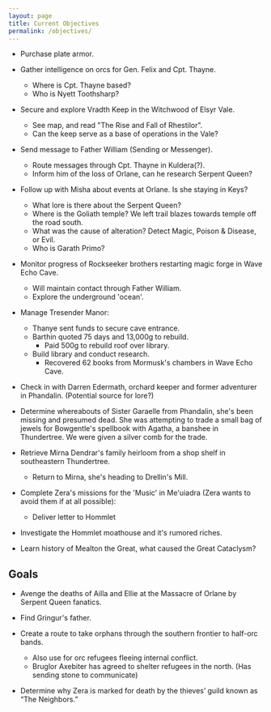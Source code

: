 ```yaml
---
layout: page
title: Current Objectives
permalink: /objectives/
---
```

- Purchase plate armor.

- Gather intelligence on orcs for Gen. Felix and Cpt. Thayne.
  - Where is Cpt. Thayne based?
  - Who is Nyett Toothsharp?

- Secure and explore Vradth Keep in the Witchwood of Elsyr Vale.
  - See map, and read "The Rise and Fall of Rhestilor".
  - Can the keep serve as a base of operations in the Vale?

- Send message to Father William (Sending or Messenger).
  - Route messages through Cpt. Thayne in Kuldera(?).
  - Inform him of the loss of Orlane, can he research Serpent Queen?

- Follow up with Misha about events at Orlane. Is she staying in Keys?
  - What lore is there about the Serpent Queen?
  - Where is the Goliath temple? We left trail blazes towards temple off the road south.
  - What was the cause of alteration? Detect Magic, Poison & Disease, or Evil.
  - Who is Garath Primo?

- Monitor progress of Rockseeker brothers restarting magic forge in Wave Echo Cave.
  - Will maintain contact through Father William.
  - Explore the underground 'ocean'.

- Manage Tresender Manor: 
  - Thanye sent funds to secure cave entrance.
  - Barthin quoted 75 days and 13,000g to rebuild.
    - Paid 500g to rebuild roof over library.
  - Build library and conduct research.
    - Recovered 62 books from Mormusk's chambers in Wave Echo Cave.

- Check in with Darren Edermath, orchard keeper and former adventurer in Phandalin. (Potential source for lore?)

- Determine whereabouts of Sister Garaelle from Phandalin, she's been missing and presumed dead. She was attempting to trade a small bag of jewels for Bowgentle's spellbook with Agatha, a banshee in Thundertree. We were given a silver comb for the trade.

- Retrieve Mirna Dendrar's family heirloom from a shop shelf in southeastern Thundertree. 
  - Return to Mirna, she's heading to Drellin's Mill.

- Complete Zera's missions for the 'Music' in Me'uiadra (Zera wants to avoid them if at all possible):
  - Deliver letter to Hommlet

- Investigate the Hommlet moathouse and it's rumored riches.

- Learn history of Mealton the Great, what caused the Great Cataclysm?

## Goals

- Avenge the deaths of Ailla and Ellie at the Massacre of Orlane by Serpent Queen fanatics.

- Find Gringur's father.

- Create a route to take orphans through the southern frontier to half-orc bands.
  - Also use for orc refugees fleeing internal conflict.
  - Bruglor Axebiter has agreed to shelter refugees in the north. (Has sending stone to communicate)

- Determine why Zera is marked for death by the thieves’ guild known as “The Neighbors.”
